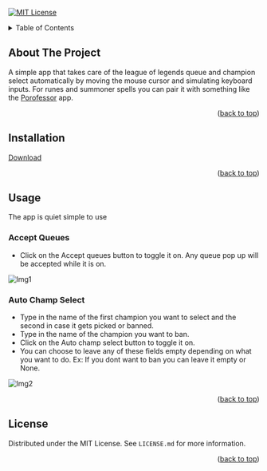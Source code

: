 <div id="top"></div>

[![MIT License][license-shield]][license-url]

<!-- TABLE OF CONTENTS -->
<details>
  <summary>Table of Contents</summary>
  <ol>
    <li>
      <a href="#about-the-project">About The Project</a>
    </li>
    <li>
        <a href="#installation">Installation</a></li>
    </li>
    <li>
        <a href="#usage">Usage</a>
    </li>
    <li>
        <a href="#license">License</a>
    </li>
  </ol>
</details>



<!-- ABOUT THE PROJECT -->
## About The Project

A simple app that takes care of the league of legends queue and champion select automatically by moving the mouse cursor and simulating keyboard inputs. For runes and summoner spells you can pair it with something like the [Porofessor](https://porofessor.gg/download) app.

<p align="right">(<a href="#top">back to top</a>)</p>



<!-- GETTING STARTED -->
## Installation

[Download](https://github.com/MMchad/AutoQueue/raw/main/Release/AutoQueue.exe)


<p align="right">(<a href="#top">back to top</a>)</p>



<!-- USAGE EXAMPLES -->
## Usage

The app is quiet simple to use

### Accept Queues

* Click on the Accept queues button to toggle it on. Any queue pop up will be accepted while it is on.

![Img1](https://github.com/MMchad/AutoQueue/blob/main/Screenshots/AutoAccept.gif?raw=true)

### Auto Champ Select

* Type in the name of the first champion you want to select and the second in case it gets picked or banned.
* Type in the name of the champion you want to ban.
* Click on the Auto champ select button to toggle it on.
* You can choose to leave any of these fields empty depending on what you want to do. Ex: If you dont want to ban you can leave it empty or None.

![Img2](https://github.com/MMchad/AutoQueue/blob/main/Screenshots/AutoChampSelect.gif?raw=true)

<p align="right">(<a href="#top">back to top</a>)</p>


<!-- LICENSE -->
## License

Distributed under the MIT License. See `LICENSE.md` for more information.

<p align="right">(<a href="#top">back to top</a>)</p>

<!-- MARKDOWN LINKS & IMAGES -->
<!-- https://www.markdownguide.org/basic-syntax/#reference-style-links -->
[license-shield]: https://img.shields.io/github/license/othneildrew/Best-README-Template.svg?style=for-the-badge
[license-url]: https://github.com/MMchad/AutoQueue/blob/main/LICENSE.md
